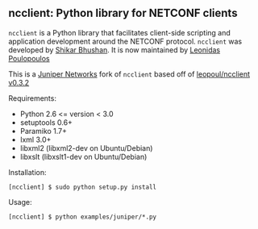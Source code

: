 ncclient: Python library for NETCONF clients
--------------------------------------------

`ncclient` is a Python library that facilitates client-side scripting
and application development around the NETCONF protocol. `ncclient` was
developed by [Shikar Bhushan](http://schmizz.net). It is now maintained
by [Leonidas Poulopoulos](http://ncclient.grnet.gr)

This is a [Juniper Networks](http://www.juniper.net) fork of `ncclient` based
off of [leopoul/ncclient v0.3.2](https://github.com/leopoul/ncclient)

Requirements:
* Python 2.6 <= version < 3.0
* setuptools 0.6+
* Paramiko 1.7+
* lxml 3.0+
* libxml2 (libxml2-dev on Ubuntu/Debian)
* libxslt (libxslt1-dev on Ubuntu/Debian)

Installation:

    [ncclient] $ sudo python setup.py install

Usage:

    [ncclient] $ python examples/juniper/*.py
